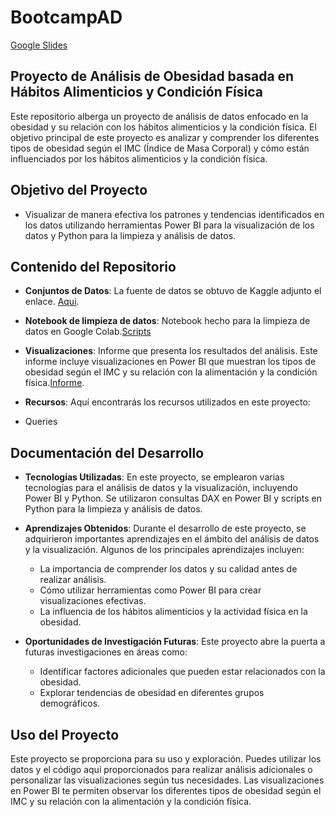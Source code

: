 # BootcampAD
[Google Slides](https://docs.google.com/presentation/d/1NsUyo5E2PgmULSgXopyybw4zE7hvJ_yEgRsq_6uFtpo/edit?usp=sharing)


## Proyecto de Análisis de Obesidad basada en Hábitos Alimenticios y Condición Física

Este repositorio alberga un proyecto de análisis de datos enfocado en la obesidad y su relación con los hábitos alimenticios y la condición física. El objetivo principal de este proyecto es analizar y comprender los diferentes tipos de obesidad según el IMC (Índice de Masa Corporal) y cómo están influenciados por los hábitos alimenticios y la condición física.

## Objetivo del Proyecto

- Visualizar de manera efectiva los patrones y tendencias identificados en los datos utilizando herramientas Power BI para la visualización de los datos y Python para la limpieza y análisis de datos.

## Contenido del Repositorio

- **Conjuntos de Datos**: La fuente de datos se obtuvo de Kaggle adjunto el enlace. [Aqui](https://www.kaggle.com/code/pmrich/obesitydataset-eda-data-prep-ml-hypertuning#About-the-Data).
  
- **Notebook de limpieza de datos**: Notebook hecho para la limpieza de datos en Google Colab.[Scripts](https://github.com/jgomez1305/BootcampAD/blob/main/scripts.ipynb)
  
- **Visualizaciones**: Informe que presenta los resultados del análisis. Este informe incluye visualizaciones en Power BI que muestran los tipos de obesidad según el IMC y su relación con la alimentación y la condición física.[Informe]().

- **Recursos**: Aquí encontrarás los recursos utilizados en este proyecto:
- Queries[]()


 ## Documentación del Desarrollo

- **Tecnologías Utilizadas**: En este proyecto, se emplearon varias tecnologías para el análisis de datos y la visualización, incluyendo Power BI y Python. Se utilizaron consultas DAX en Power BI y scripts en Python para la limpieza y análisis de datos.

- **Aprendizajes Obtenidos**: Durante el desarrollo de este proyecto, se adquirieron importantes aprendizajes en el ámbito del análisis de datos y la visualización. Algunos de los principales aprendizajes incluyen:

    - La importancia de comprender los datos y su calidad antes de realizar análisis.
    - Cómo utilizar herramientas como Power BI para crear visualizaciones efectivas.
    - La influencia de los hábitos alimenticios y la actividad física en la obesidad.

- **Oportunidades de Investigación Futuras**: Este proyecto abre la puerta a futuras investigaciones en áreas como:

    - Identificar factores adicionales que pueden estar relacionados con la obesidad.
    - Explorar tendencias de obesidad en diferentes grupos demográficos.

## Uso del Proyecto

Este proyecto se proporciona para su uso y exploración. Puedes utilizar los datos y el código aquí proporcionados para realizar análisis adicionales o personalizar las visualizaciones según tus necesidades. Las visualizaciones en Power BI te permiten observar los diferentes tipos de obesidad según el IMC y su relación con la alimentación y la condición física.


